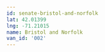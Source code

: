 ```yaml
---
id: senate-bristol-and-norfolk
lat: 42.01399
lng: -71.21015
name: Bristol and Norfolk
van_id: '002'
---
```

